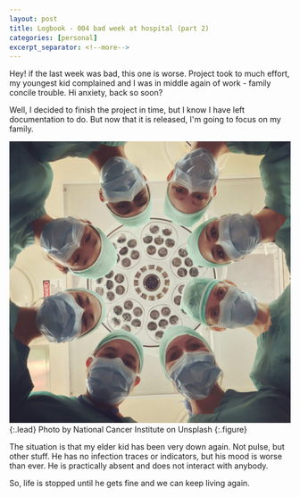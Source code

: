 ```yaml
---
layout: post
title: Logbook - 004 bad week at hospital (part 2)
categories: [personal]
excerpt_separator: <!--more-->
---
```


Hey! if the last week was bad, this one is worse.  Project took to much effort,
 my youngest kid complained and I was in middle again of work - family concile
 trouble.  Hi anxiety, back so soon?

<!--more-->

Well, I decided to finish the project in time, but I know I have left
 documentation to do.  But now that it is released, I'm going to focus on my
 family.

![Surgery](/assets/img/national-cancer-institute-701-FJcjLAQ-unsplash.jpg){:.lead}
Photo by National Cancer Institute on Unsplash
{:.figure}

The situation is that my elder kid has been very down again.  Not pulse, but
 other stuff.  He has no infection traces or indicators, but his mood is worse
 than ever. He is practically absent and does not interact with anybody.

So, life is stopped until he gets fine and we can keep living again.
